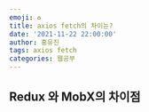 ```yaml
---
emoji: ♻️
title: axios fetch의 차이는?
date: '2021-11-22 22:00:00'
author: 홍유진
tags: axios fetch
categories: 웹공부
---
```


<!-- 프로젝트 UX/UI 웹공부 3D Network Server 아키텍쳐 Error -->

## Redux 와 MobX의 차이점

<!-- 양지혁 + https://www.youtube.com/watch?v=HYgKBvLr49c -->
